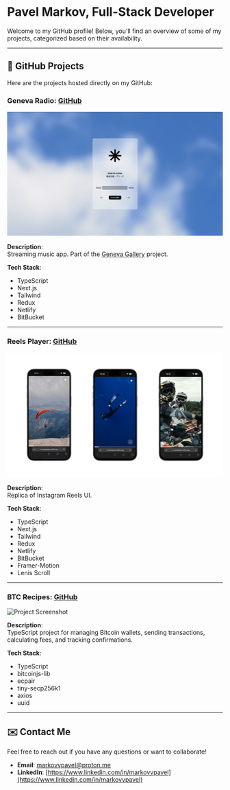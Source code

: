 # Pavel Markov, Full-Stack Developer

Welcome to my GitHub profile! Below, you'll find an overview of some of my projects, categorized based on their availability.

---

## 🔹 GitHub Projects

Here are the projects hosted directly on my GitHub:

### Geneva Radio: [GitHub](https://github.com/markovvpavel/geneva-radio)

![Project Screenshot](https://raw.githubusercontent.com/markovvpavel/markovvpavel/refs/heads/main/images/geneva-radio.png)

**Description**:  
Streaming music app. Part of the [Geneva Gallery](https://geneva-gallery.netlify.app) project.

**Tech Stack**:  
- TypeScript
- Next.js
- Tailwind
- Redux
- Netlify
- BitBucket

---

### Reels Player: [GitHub](https://github.com/markovvpavel/reels-player)

![Project Screenshot](https://raw.githubusercontent.com/markovvpavel/markovvpavel/refs/heads/main/images/reels-player.png)

**Description**:  
Replica of Instagram Reels UI.

**Tech Stack**: 
- TypeScript
- Next.js
- Tailwind
- Redux
- Netlify
- BitBucket
- Framer-Motion
- Lenis Scroll 

---

### BTC Recipes: [GitHub](https://github.com/markovvpavel/btc-recipes)

![Project Screenshot](https://raw.githubusercontent.com/markovvpavel/markovvpavel/refs/heads/main/images/btc-recipes.png)

**Description**:  
TypeScript project for managing Bitcoin wallets, sending transactions, calculating fees, and tracking confirmations.

**Tech Stack**: 
- TypeScript
- bitcoinjs-lib
- ecpair
- tiny-secp256k1
- axios
- uuid

---

<!-- ## 🔹 External Projects

These are projects not hosted on GitHub but are worth showcasing:

### Project 1: [Project Name](https://yourwebsite.com/project-link)

![Project Screenshot](https://via.placeholder.com/800x400.png?text=Project+Screenshot)

**Description**:  
A concise explanation of the project's goal, features, or audience.

**Tech Stack**:  
Mention the tools, frameworks, and programming languages.

---

### Project 2: [Project Name](https://yourwebsite.com/project-link)

![Project Screenshot](https://via.placeholder.com/800x400.png?text=Project+Screenshot)

**Description**:  
Highlight the project’s significance or unique features.

**Tech Stack**:  
Add the tech stack used.

--- -->

## ✉️ Contact Me

Feel free to reach out if you have any questions or want to collaborate!

- **Email**: [markovvpavel@proton.me](mailto:markovvpavel@proton.me)
- **LinkedIn**: [https://www.linkedin.com/in/markovvpavel](https://www.linkedin.com/in/markovvpavel)
